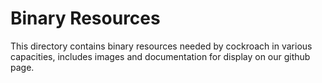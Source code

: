 # Binary Resources

This directory contains binary resources needed by cockroach in various
capacities, includes images and documentation for display on our github page.
